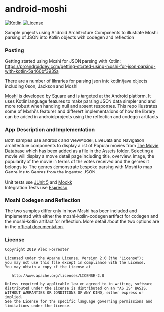# android-moshi

[![Kotlin](https://kotlin.link/awesome-kotlin.svg)](https://kotlinlang.org/)  [![License](https://img.shields.io/badge/License-Apache%202.0-blue.svg)](https://opensource.org/licenses/Apache-2.0)

Sample projects using Android Architecture Components to illustrate Moshi parsing of JSON into Kotlin objects with codegen and reflection

### Posting
Getting started using Moshi for JSON parsing with Kotlin: https://proandroiddev.com/getting-started-using-moshi-for-json-parsing-with-kotlin-5a460bf3935a <br/>

There are a number of libraries for parsing json into kotlin/java objects including Gson, Jackson and Moshi

[Moshi](https://github.com/square/moshi) is developed by Square and is targeted at the Android platform. It uses Kotlin language features to make parsing JSON data simpler and and more robust when handling null and absent responses. This repo illustrates some of Moshi's features and different implementations of how the library can be added in android projects using the reflection and codegen artifacts

### App Description and Implementation

Both samples use androidx and ViewModel, LiveData and Navigation architecture components to display a list of Popular movies from [The Movie Database](https://www.themoviedb.org) which has been added as a file in the Assets folder. Selecting a movie will display a movie detail page including title, overview, image, the popularity of the movie in terms of the votes received and the genres it belongs to. The genres demonstrate bespoke parsing with Moshi to map Genre ids to Genres from the ingested JSON.\
\
Unit tests use [JUnit 5](https://junit.org/junit5) and [Mockk](https://github.com/mockk/mockk)\
Integration Tests use [Espresso](https://developer.android.com/training/testing/espresso)

### Moshi Codegen and Reflection
The two samples differ only in how Moshi has been included and implemented with either the moshi-kotlin-codegen artifact for codegen and the moshi-kotlin artifact for reflection. More detail about the two options are in the [official documentation](https://github.com/square/moshi#Kotlin).

### License

    Copyright 2019 Alex Forrester

    Licensed under the Apache License, Version 2.0 (the "License");
    you may not use this file except in compliance with the License.
    You may obtain a copy of the License at

       http://www.apache.org/licenses/LICENSE-2.0

    Unless required by applicable law or agreed to in writing, software
    distributed under the License is distributed on an "AS IS" BASIS,
    WITHOUT WARRANTIES OR CONDITIONS OF ANY KIND, either express or implied.
    See the License for the specific language governing permissions and
    limitations under the License.


